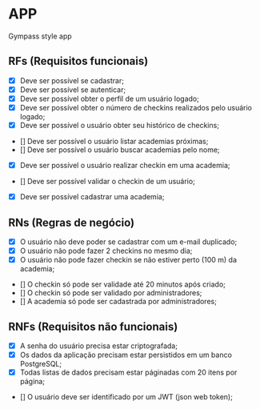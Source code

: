 # APP

Gympass style app

## RFs (Requisitos funcionais)

- [X] Deve ser possível se cadastrar;
- [X] Deve ser possível se autenticar;
- [X] Deve ser possível obter o perfil de um usuário logado;
- [X] Deve ser possível obter o número de checkins realizados pelo usuário logado;
- [X] Deve ser possível o usuário obter seu histórico de checkins;
- [] Deve ser possível o usuário listar academias próximas;
- [] Deve ser possível o usuário buscar academias pelo nome;
- [X] Deve ser possível o usuário realizar checkin em uma academia;
- [] Deve ser possível validar o checkin de um usuário;
- [X] Deve ser possível cadastrar uma academia;


## RNs (Regras de negócio)

- [X] O usuário não deve poder se cadastrar com um e-mail duplicado;
- [X] O usuário não pode fazer 2 checkins no mesmo dia;
- [X] O usuário não pode fazer checkin se não estiver perto (100 m) da academia;
- [] O checkin só pode ser validade até 20 minutos após criado;
- [] O checkin só pode ser validado por administradores;
- [] A academia só pode ser cadastrada por administradores;


## RNFs (Requisitos não funcionais)

- [X] A senha do usuário precisa estar criptografada;
- [X] Os dados da aplicação precisam estar persistidos em um banco PostgreSQL;
- [X] Todas listas de dados precisam estar páginadas com 20 itens por página;
- [] O usuário deve ser identificado por um JWT (json web token);